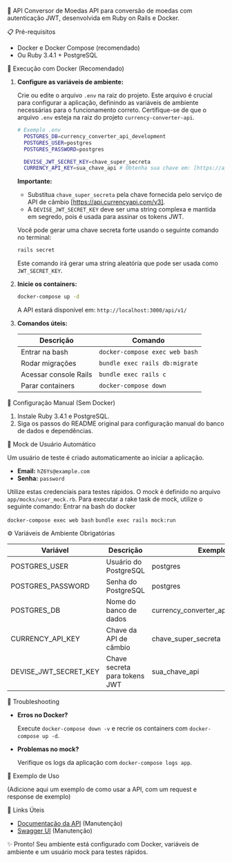 🚀 API Conversor de Moedas
API para conversão de moedas com autenticação JWT, desenvolvida em Ruby on Rails e Docker.

📋 Pré-requisitos
*   Docker e Docker Compose (recomendado)
*   Ou Ruby 3.4.1 + PostgreSQL

🐳 Execução com Docker (Recomendado)

1.  **Configure as variáveis de ambiente:**

    Crie ou edite o arquivo `.env` na raiz do projeto. Este arquivo é crucial para configurar a aplicação, definindo as variáveis de ambiente necessárias para o funcionamento correto. Certifique-se de que o arquivo `.env` esteja na raiz do projeto `currency-converter-api`.

    ```bash
    # Exemplo .env
      POSTGRES_DB=currency_converter_api_development
      POSTGRES_USER=postgres
      POSTGRES_PASSWORD=postgres

      DEVISE_JWT_SECRET_KEY=chave_super_secreta 
      CURRENCY_API_KEY=sua_chave_api # Obtenha sua chave em: [https://api.currencyapi.com/v3]
    ```

    **Importante:**
    *   Substitua `chave_super_secreta` pela chave fornecida pelo serviço de API de câmbio [https://api.currencyapi.com/v3].
    *   A `DEVISE_JWT_SECRET_KEY` deve ser uma string complexa e mantida em segredo, pois é usada para assinar os tokens JWT.

    Você pode gerar uma chave secreta forte usando o seguinte comando no terminal:

    ```bash
    rails secret
    ```

    Este comando irá gerar uma string aleatória que pode ser usada como `JWT_SECRET_KEY`.

2.  **Inicie os containers:**

    ```bash
    docker-compose up -d
    ```

    A API estará disponível em: `http://localhost:3000/api/v1/`

3.  **Comandos úteis:**

    | Descrição             | Comando                         |
    | --------------------- | ------------------------------- |
    | Entrar na bash       | `docker-compose exec web bash` |
    | Rodar migrações       | `bundle exec rails db:migrate` |
    | Acessar console Rails | `bundle exec rails c`         |
    | Parar containers      | `docker-compose down`           |

🔧 Configuração Manual (Sem Docker)

1.  Instale Ruby 3.4.1 e PostgreSQL.
2.  Siga os passos do README original para configuração manual do banco de dados e dependências.

🔄 Mock de Usuário Automático

Um usuário de teste é criado automaticamente ao iniciar a aplicação.

*   **Email:** `hZ6Ys@example.com`
*   **Senha:** `password`

Utilize estas credenciais para testes rápidos. O mock é definido no arquivo `app/mocks/user_mock.rb`.
Para executar a rake task de mock, utilize o seguinte comando:
Entrar na bash do docker

`docker-compose exec web bash`
`bundle exec rails mock:run`

⚙️ Variáveis de Ambiente Obrigatórias

| Variável           | Descrição                       | Exemplo              |
| ------------------ | ------------------------------- | -------------------- |
| POSTGRES_USER      | Usuário do PostgreSQL          | postgres             |
| POSTGRES_PASSWORD  | Senha do PostgreSQL            | postgres             |
| POSTGRES_DB        | Nome do banco de dados         | currency_converter_api_development |
| CURRENCY_API_KEY   | Chave da API de câmbio         | chave_super_secreta  |
| DEVISE_JWT_SECRET_KEY | Chave secreta para tokens JWT | sua_chave_api        |

🚨 Troubleshooting

*   **Erros no Docker?**

    Execute `docker-compose down -v` e recrie os containers com `docker-compose up -d`.

*   **Problemas no mock?**

    Verifique os logs da aplicação com `docker-compose logs app`.

📌 Exemplo de Uso

(Adicione aqui um exemplo de como usar a API, com um request e response de exemplo)

🔗 Links Úteis

*   [Documentação da API](link_para_documentacao) (Manutenção)
*   [Swagger UI](link_para_swagger) (Manutenção)

✨ Pronto! Seu ambiente está configurado com Docker, variáveis de ambiente e um usuário mock para testes rápidos.